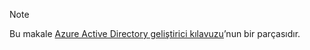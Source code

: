 > [!NOTE]
> Bu makale [Azure Active Directory geliştirici kılavuzu](../articles/active-directory/develop/active-directory-developers-guide.md)’nun bir parçasıdır.
>
>


<!--HONumber=Feb17_HO2-->


